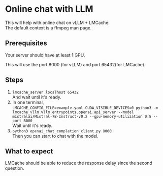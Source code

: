 # Online chat with LLM
This will help with online chat on vLLM + LMCache.  
The default context is a ffmpeg man page.  
## Prerequisites
Your server should have at least 1 GPU.  

This will use the port 8000 (for vLLM) and port 65432(for LMCache).  
## Steps
1.  ```lmcache_server localhost 65432```  
And wait until it's ready.  
2. In one terminal,  
```LMCACHE_CONFIG_FILE=example.yaml CUDA_VISIBLE_DEVICES=0 python3 -m lmcache_vllm.vllm.entrypoints.openai.api_server --model mistralai/Mistral-7B-Instruct-v0.2 --gpu-memory-utilization 0.8 --port 8000```  
Wait until it's ready.  
3.  ```python3 openai_chat_completion_client.py 8000```  
Then you can start to chat with the model.  
## What to expect
LMCache should be able to reduce the response delay since the second question.  
